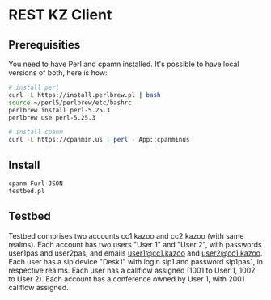 REST KZ Client
==============

Prerequisities
--------------

You need to have Perl and cpamn installed. It's possible to have local versions of both, here is how:
```sh
# install perl
curl -L https://install.perlbrew.pl | bash
source ~/perl5/perlbrew/etc/bashrc
perlbrew install perl-5.25.3
perlbrew use perl-5.25.3

# install cpanm
curl -L https://cpanmin.us | perl - App::cpanminus

```

Install
-------

```sh
cpanm Furl JSON
testbed.pl
```

Testbed
-------

Testbed comprises two accounts cc1.kazoo and cc2.kazoo (with same realms). Each account has two users "User 1" and "User 2", with passwords user1pas and user2pas, and emails user1@cc1.kazoo and user2@cc1.kazoo. Each user has a sip device "Desk1" with login sip1 and password sip1pas1, in respective realms. Each user has a callflow assigned (1001 to User 1, 1002 to User 2). Each account has a conference owned by User 1, with 2001 callflow assigned.
